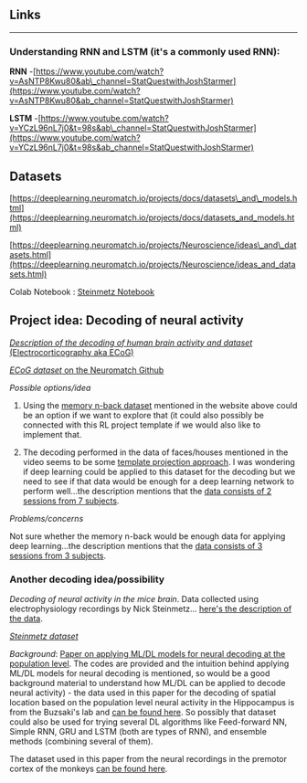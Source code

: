 ## Links
___

### Understanding RNN and LSTM (it's a commonly used RNN):

__RNN__ -[https://www.youtube.com/watch?v=AsNTP8Kwu80&ab\_channel=StatQuestwithJoshStarmer](https://www.youtube.com/watch?v=AsNTP8Kwu80&ab_channel=StatQuestwithJoshStarmer)

__LSTM__ -[https://www.youtube.com/watch?v=YCzL96nL7j0&t=98s&ab\_channel=StatQuestwithJoshStarmer](https://www.youtube.com/watch?v=YCzL96nL7j0&t=98s&ab_channel=StatQuestwithJoshStarmer)

## Datasets

[https://deeplearning.neuromatch.io/projects/docs/datasets\_and\_models.html](https://deeplearning.neuromatch.io/projects/docs/datasets_and_models.html)

[https://deeplearning.neuromatch.io/projects/Neuroscience/ideas\_and\_datasets.html](https://deeplearning.neuromatch.io/projects/Neuroscience/ideas_and_datasets.html)

Colab Notebook : [Steinmetz Notebook](https://github.com/NeuromatchAcademy/course-content/blob/main/projects/neurons/load_steinmetz_decisions.ipynb)

## Project idea: Decoding of neural activity

[_Description of the decoding of human brain activity and dataset_ (Electrocorticography aka ECoG)](https://www.youtube.com/watch?v=rAqtrBhwS80&ab_channel=TEDxTalks)

[_ECoG dataset_ on the Neuromatch Github](https://github.com/NeuromatchAcademy/course-content/tree/main/projects/ECoG)

_Possible options/idea_
1. Using the [memory n-back dataset](https://deeplearning.neuromatch.io/projects/ReinforcementLearning/human_rl.html%23n-back-task) mentioned in the website above could be an option if we want to explore that (it could also possibly be connected with this RL project template if we would also like to implement that.

2. The decoding performed in the data of faces/houses mentioned in the video seems to be some [template projection approach](https://journals.plos.org/ploscompbiol/article?id=10.1371/journal.pcbi.1004660). I was wondering if deep learning could be applied to this dataset for the decoding but we need to see if that data would be enough for a deep learning network to perform well…the description mentions that the [data consists of 2 sessions from 7 subjects](https://colab.research.google.com/github/NeuromatchAcademy/course-content/blob/main/projects/ECoG/load\_ECoG\_faceshouses.ipynb).

 _Problems/concerns_

 Not sure whether the memory n-back would be enough data for applying deep learning…the description mentions that the [data consists of 3 sessions from 3 subjects](https://colab.research.google.com/github/NeuromatchAcademy/course-content/blob/main/projects/ECoG/load_ECoG_memory_nback.ipynb).

### Another decoding idea/possibility

_Decoding of neural activity in the mice brain_. Data collected using electrophysiology recordings by Nick Steinmetz… [here's the description of the data](https://www.youtube.com/watch?v=WXn4-FpVaOo&ab_channel=NeuromatchAcademy).

[_Steinmetz dataset_](https://compneuro.neuromatch.io/projects/neurons/README.html)

_Background_: [Paper on applying ML/DL models for neural decoding at the population level](https://www.ncbi.nlm.nih.gov/pmc/articles/PMC7470933/). The codes are provided and the intuition behind applying ML/DL models for neural decoding is mentioned, so would be a good background material to understand how ML/DL can be applied to decode neural activity) - the data used in this paper for the decoding of spatial location based on the population level neural activity in the Hippocampus is from the Buzsaki's lab and [can be found here](https://crcns.org/data-sets/hc/hc-2/about-hc-2). So possibly that dataset could also be used for trying several DL algorithms like Feed-forward NN, Simple RNN, GRU and LSTM (both are types of RNN), and ensemble methods (combining several of them).

The dataset used in this paper from the neural recordings in the premotor cortex of the monkeys [can be found here](https://crcns.org/data-sets/motor-cortex/pmd-1/about-pmd-1).